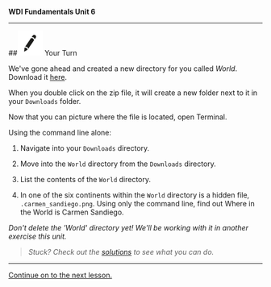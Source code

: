 **WDI Fundamentals Unit 6**

---

##![Your Turn](../assets/exercise.png) Your Turn

We've gone ahead and created a new directory for you called <em>World</em>. Download it <a href="http://generalassembly.github.io/prework/assets/activity/World.zip">here</a>.

When you double click on the zip file, it will create a new folder next to it in your `Downloads` folder.

Now that you can picture where the file is located, open Terminal.

Using the command line alone:

1) Navigate into your `Downloads` directory.

2) Move into the `World` directory from the `Downloads` directory.

3) List the contents of the `World` directory.

4. In one of the six continents within the `World` directory is a hidden file, `.carmen_sandiego.png`. Using only the command line, find out Where in the World is Carmen Sandiego.

*Don't delete the 'World' directory yet! We'll be working with it in another exercise this unit.*

> *Stuck? Check out the [solutions](../exercise-solutions.md) to see what you can do.*

---

[Continue on to the next lesson.](08_lesson.md)
